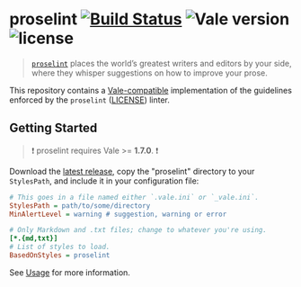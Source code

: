 # proselint [![Build Status](https://travis-ci.org/errata-ai/proselint.svg?branch=master)](https://travis-ci.org/errata-ai/proselint) ![Vale version](https://img.shields.io/badge/vale-%3E%3D%20v1.7.0-blue.svg) ![license](https://img.shields.io/github/license/mashape/apistatus.svg)

> [`proselint`](https://github.com/amperser/proselint/) places the world’s greatest writers and editors by your side, where they whisper suggestions on how to improve your prose.

This repository contains a [Vale-compatible](https://github.com/errata-ai/vale) implementation of the guidelines enforced by the `proselint` ([LICENSE](https://github.com/amperser/proselint/blob/master/LICENSE.md)) linter.

## Getting Started

> :exclamation: proselint requires Vale >= **1.7.0**. :exclamation:

Download the [latest release](https://github.com/errata-ai/proselint/releases), copy the "proselint" directory to your `StylesPath`, and include it in your configuration file:

```ini
# This goes in a file named either `.vale.ini` or `_vale.ini`.
StylesPath = path/to/some/directory
MinAlertLevel = warning # suggestion, warning or error

# Only Markdown and .txt files; change to whatever you're using.
[*.{md,txt}]
# List of styles to load.
BasedOnStyles = proselint
```

See [Usage](https://github.com/errata-ai/vale/#usage) for more information.
